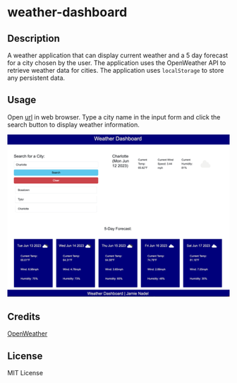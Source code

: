 # weather-dashboard



## Description
A weather application that can display current weather and a 5 day forecast for a city chosen by the user.   The application uses the OpenWeather API to retrieve weather data for cities.  The application uses `localStorage` to store any persistent data.

## Usage
Open [url](https://bnadel4.github.io/weather-dashboard/) in web browser. 
Type a city name in the input form and click the search button to display weather information. 

![screenshot](./assets/weatherdashboard-screenshot.png)

## Credits

[OpenWeather](https://openweathermap.org/)

## License

MIT License 
